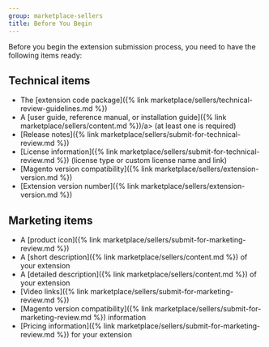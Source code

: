 ```yaml
---
group: marketplace-sellers
title: Before You Begin
---
```


Before you begin the extension submission process, you need to have the following items ready:

## Technical items

-  The [extension code package]({% link marketplace/sellers/technical-review-guidelines.md %})
-  A [user guide, reference manual, or installation guide]({% link marketplace/sellers/content.md %})/a> (at least one is required)
-  [Release notes]({% link marketplace/sellers/submit-for-technical-review.md %})
-  [License information]({% link marketplace/sellers/submit-for-technical-review.md %}) (license type or custom license name and link)
-  [Magento version compatibility]({% link marketplace/sellers/extension-version.md %})
-  [Extension version number]({% link marketplace/sellers/extension-version.md %})

## Marketing items

-  A [product icon]({% link marketplace/sellers/submit-for-marketing-review.md %})
-  A [short description]({% link marketplace/sellers/content.md %}) of your extension
-  A [detailed description]({% link marketplace/sellers/content.md %}) of your extension
-  [Video links]({% link marketplace/sellers/submit-for-marketing-review.md %})
-  [Magento version compatibility]({% link marketplace/sellers/submit-for-marketing-review.md %}) information
-  [Pricing information]({% link marketplace/sellers/submit-for-marketing-review.md %}) for your extension

